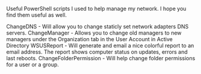 Useful PowerShell scripts I used to help manage my network.  I hope you find them useful as well.

ChangeDNS - Will allow you to change staticly set network adapters DNS servers.
ChangeManager - Allows you to change old managers to new managers under the Organization tab in the User Account in Active Directory
WSUSReport - Will generate and email a nice colorful report to an email address.  The report shows computer status on updates, errors and last reboots.
ChangeFolderPermission - Will help change folder permissions for a user or a group.
